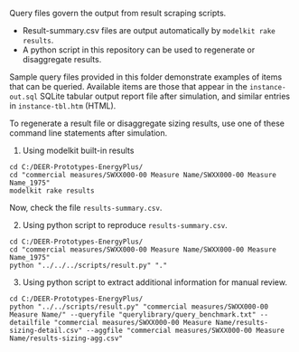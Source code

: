 Query files govern the output from result scraping scripts.

* Result-summary.csv files are output automatically by `modelkit rake results`.
* A python script in this repository can be used to regenerate or disaggregate results.

Sample query files provided in this folder demonstrate examples of items that can be queried. Available items are those that appear in the `instance-out.sql` SQLite tabular output report file after simulation, and similar entries in `instance-tbl.htm` (HTML).

To regenerate a result file or disaggregate sizing results, use one of these command line statements after simulation.

1. Using modelkit built-in results

```
cd C:/DEER-Prototypes-EnergyPlus/
cd "commercial measures/SWXX000-00 Measure Name/SWXX000-00 Measure Name_1975"
modelkit rake results
```

Now, check the file `results-summary.csv`.

2. Using python script to reproduce `results-summary.csv`.

```
cd C:/DEER-Prototypes-EnergyPlus/
cd "commercial measures/SWXX000-00 Measure Name/SWXX000-00 Measure Name_1975"
python "../../../scripts/result.py" "."
```

3. Using python script to extract additional information for manual review.

```
cd C:/DEER-Prototypes-EnergyPlus/
python "../../scripts/result.py" "commercial measures/SWXX000-00 Measure Name/" --queryfile "querylibrary/query_benchmark.txt" --detailfile "commercial measures/SWXX000-00 Measure Name/results-sizing-detail.csv" --aggfile "commercial measures/SWXX000-00 Measure Name/results-sizing-agg.csv"
```
